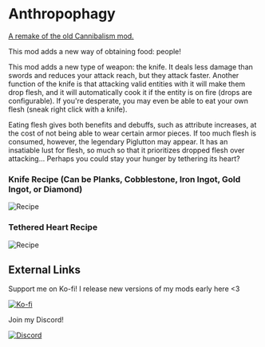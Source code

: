 # Anthropophagy

[A remake of the old Cannibalism mod.](https://www.curseforge.com/minecraft/mc-mods/cannibalism)

This mod adds a new way of obtaining food: people!

This mod adds a new type of weapon: the knife. It deals less damage than swords and reduces your attack reach, but they
attack faster. Another function of the knife is that attacking valid entities with it will make them drop flesh, and it
will automatically cook it if the entity is on fire (drops are configurable). If you're desperate, you may even be able
to eat your own flesh (sneak right click with a knife).

Eating flesh gives both benefits and debuffs, such as attribute increases, at the cost of not being able to wear certain
armor pieces. If too much flesh is consumed, however, the legendary Piglutton may appear. It has an insatiable lust for
flesh, so much so that it prioritizes dropped flesh over attacking... Perhaps you could stay your hunger by tethering
its heart?

### Knife Recipe (Can be Planks, Cobblestone, Iron Ingot, Gold Ingot, or Diamond)
![Recipe](https://i.imgur.com/FAM9tbi.png)

### Tethered Heart Recipe
![Recipe](https://i.imgur.com/9prQJYL.png)

## External Links
Support me on Ko-fi! I release new versions of my mods early here &lt;3

[![Ko-fi](https://i.imgur.com/6pkJV6h.png)](https://ko-fi.com/moriyashiine)

Join my Discord!

[![Discord](https://i.imgur.com/72QzxP1.png)](https://discord.gg/Am6M8VQ)